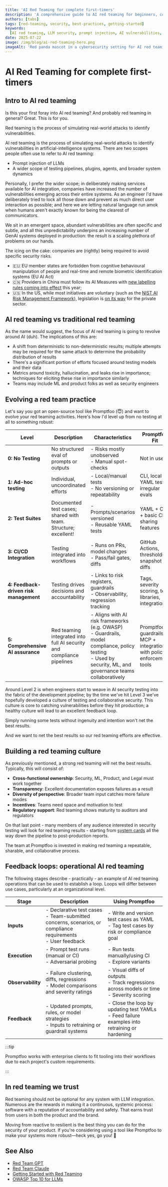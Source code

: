 ```yaml
---
title: 'AI Red Teaming for complete first-timers'
description: 'A comprehensive guide to AI red teaming for beginners, covering the basics, culture building, and operational feedback loops'
authors: [tabs]
tags: [red-teaming, security, best-practices, getting-started]
keywords:
  [AI red teaming, LLM security, prompt injection, AI vulnerabilities, red team culture, AI testing]
date: 2025-07-22
image: /img/blog/ai-red-teaming-hero.png
imageAlt: 'Red panda mascot in a cybersecurity setting for AI red teaming'
---
```


# AI Red Teaming for complete first-timers

## Intro to AI red teaming

Is this your first foray into AI red teaming? And probably red teaming in general? Great. This is for you.

Red teaming is the process of simulating real-world attacks to identify vulnerabilities.

AI red teaming is the process of simulating real-world attacks to identify vulnerabilities in artificial-intelligence systems. There are two scopes people often use to refer to AI red teaming:

- Prompt injection of LLMs
- A wider scope of testing pipelines, plugins, agents, and broader system dynamics

<!-- truncate -->

Personally, I prefer the wider scope; in deliberately making services available for AI integration, companies have increased the number of vulnerabilities emerging across their entire systems. As an engineer I'd have deliberately tried to lock all those down and prevent as much direct user interaction as possible; and here we are letting natural language run amok when humans aren't exactly known for being the clearest of communicators.

We sit in an emergent space, abundant vulnerabilities are often specific and subtle, and all this unpredictability underpins an increasing number of GenAI systems deployed in production: the result is a scaling plethora of problems on our hands.

The icing on the cake: companies are (rightly) being required to avoid specific security risks.

- 🇪🇺 EU member states are forbidden from cognitive behavioural manipulation of people and real-time and remote biometric identification systems (EU AI Act)
- 🇨🇳 Providers in China must follow its AI Measures with [new labelling rules coming into effect](https://www.insideprivacy.com/international/china/china-releases-new-labeling-requirements-for-ai-generated-content/) this year;
- 🇺🇸 In the US, while most initiatives are voluntary (such as the [NIST AI Risk Management Framework](https://www.nist.gov/itl/ai-risk-management-framework)), legislation is [on its way](https://iapp.org/resources/article/us-state-ai-governance-legislation-tracker/) for the private sector.

## AI red teaming vs traditional red teaming

As the name would suggest, the focus of AI red teaming is going to revolve around AI (duh). The implications of this are:

- A shift from deterministic to non-deterministic results; multiple attempts may be required for the same attack to determine the probability distribution of results
- There's a significant portion of efforts focused around testing models and their data
- Metrics around toxicity, hallucination, and leaks rise in importance; techniques for eliciting these rise in importance similarly
- Teams may include ML and product folks as well as security engineers

## Evolving a red team practice

Let's say you got an open-source tool like Promptfoo (😇) and want to evolve your red teaming activities. Here's how I'd level up from no testing at all to something robust:

| Level                                  | Description                                                           | Characteristics                                                                                                                                                   | Promptfoo Fit                                                             |
| -------------------------------------- | --------------------------------------------------------------------- | ----------------------------------------------------------------------------------------------------------------------------------------------------------------- | ------------------------------------------------------------------------- |
| **0: No Testing**                      | No structured eval of prompts or outputs                              | - Risks mostly unobserved<br/>- Manual spot-checks                                                                                                                | Not in use                                                                |
| **1: Ad-hoc testing**                  | Individual, uncoordinated efforts                                     | - Local/manual tests<br/>- No versioning or repeatability                                                                                                         | CLI, local YAML tests, irregular evals                                    |
| **2: Test Suites**                     | Documented test cases; shared with team. Structure; excellent!        | - Prompts/scenarios versioned<br/>- Reusable YAML tests                                                                                                           | YAML + CLI + basic CI; sharing features                                   |
| **3: CI/CD Integration**               | Testing integrated into workflows                                     | - Runs on PRs, model changes<br/>- Pass/fail gates, diffs                                                                                                         | GitHub Actions, thresholds, snapshot diffs                                |
| **4: Feedback-driven risk management** | Testing drives decisions and accountability                           | - Links to risk registers, guardrails<br/>- Observability, regression tracking                                                                                    | Tags, severity scoring, test libraries, integrations                      |
| **5: Comprehensive AI assurance**      | Red teaming integrated into full AI security and compliance pipelines | - Aligns with AI risk frameworks (e.g. OWASP)<br/>- Guardrails, model compliance, policy testing<br/>- Used by security, ML, and governance teams collaboratively | Promptfoo + guardrails + MCP + integrations with policy enforcement tools |

Around Level 2 is when engineers start to weave in AI security testing into the fabric of the development pipeline; by the time we've hit Level 3 we've hopefully developed a culture of testing and collaborative security. This culture is core to catching vulnerabilities before they hit production; a healthy culture will lead to an excellent feedback loop.

Simply running some tests without ingenuity and intention won't net the best results.

And we want to net the best results so our red teaming efforts are effective.

## Building a red teaming culture

As previously mentioned, a strong red teaming will net the best results. Typically, this will consist of:

- **Cross-functional ownership**: Security, ML, Product, and Legal must work together
- **Transparency**: Excellent documentation exposes failures as a result
- **Diversity of perspective**: Broader team input catches more failure modes
- **Incentives**: Teams need space and motivation to test
- **Regulatory support**: Red teaming shows maturity to auditors and regulators

On that last point - many members of any audience interested in security testing will look for red teaming results - starting from [system cards](/blog/system-cards-go-hard/) all the way down the pipeline to post-production reports.

The team at Promptfoo is invested in making red teaming a repeatable, sharable, and collaborative process.

## Feedback loops: operational AI red teaming

The following stages describe - practically - an example of AI red teaming operations that can be used to establish a loop. Loops will differ between use cases, particularly at an organizational level.

| Stage             | Description                                                                                                        | Using Promptfoo                                                                                   |
| ----------------- | ------------------------------------------------------------------------------------------------------------------ | ------------------------------------------------------------------------------------------------- |
| **Inputs**        | - Declarative test cases <br/>- Team-submitted concerns, scenarios, or compliance requirements<br/>- User feedback | - Write and version test cases as YAML <br/> - Tag test cases by risk or compliance goal          |
| **Execution**     | - Prompt test runs (manual or CI) <br/>- Adversarial probing                                                       | - Run tests manually/using CI<br/>- Explore variants                                              |
| **Observability** | - Failure clustering, diffs, regressions <br/>- Model comparisons and severity ratings                             | - Visual diffs of outputs <br/>- Track regressions across models or time <br/>- Severity scoring  |
| **Feedback**      | - Updated prompts, rules, or model strategies <br/>- Inputs to retraining or guardrail systems                     | - Close the loop by updating test YAMLs <br/>- Feed failure examples into retraining or hardening |

:::tip

Promptfoo works with enterprise clients to fit tooling into their workflows due to each project's custom requirements.

:::

## In red teaming we trust

Red teaming should not be optional for any system with LLM integration. Numerous are the rewards in making it a continuous, systemic process: software with a reputation of accountability and safety. That earns trust from users in both the product and the brand.

Moving from reactive to resilient is the best thing you can do for the security of your product. If you're considering using a tool like Promptfoo to make your systems more robust—heck yes, go you! 🥳

## See Also

- [Red Team GPT](/blog/red-team-gpt/)
- [Red Team Claude](/blog/red-team-claude/)
- [Getting Started with Red Teaming](/docs/red-team/)
- [OWASP Top 10 for LLMs](/blog/owasp-top-10-llms-tldr/)
